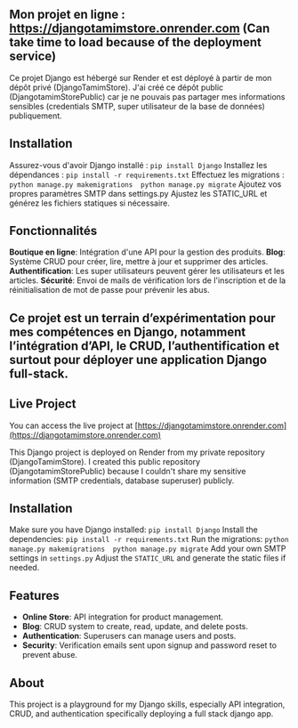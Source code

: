 ## Mon projet en ligne : https://djangotamimstore.onrender.com  (Can take time to load because of the deployment service)

Ce projet Django est hébergé sur Render et est déployé à partir de mon dépôt privé (DjangoTamimStore). J'ai créé ce dépôt public (DjangotamimStorePublic) car je ne pouvais pas partager mes informations sensibles (credentials SMTP, super utilisateur de la base de données) publiquement.

## Installation

Assurez-vous d'avoir Django installé : 
    ```
    pip install Django
    ```
Installez les dépendances :
    ```
    pip install -r requirements.txt
    ```
Effectuez les migrations :   
    ```
    python manage.py makemigrations 
    python manage.py migrate
    ```
Ajoutez vos propres paramètres SMTP dans settings.py
Ajustez les STATIC_URL et générez les fichiers statiques si nécessaire.

## Fonctionnalités

**Boutique en ligne**: Intégration d'une API pour la gestion des produits.
**Blog**: Système CRUD pour créer, lire, mettre à jour et supprimer des articles.
**Authentification**: Les super utilisateurs peuvent gérer les utilisateurs et les articles.
**Sécurité**: Envoi de mails de vérification lors de l'inscription et de la réinitialisation de mot de passe pour prévenir les abus.


## Ce projet est un terrain d’expérimentation pour mes compétences en Django, notamment l’intégration d’API, le CRUD, l’authentification et surtout pour déployer une application Django full-stack.







## Live Project

You can access the live project at [https://djangotamimstore.onrender.com](https://djangotamimstore.onrender.com)

This Django project is deployed on Render from my private repository (DjangoTamimStore). I created this public repository (DjangotamimStorePublic) because I couldn't share my sensitive information (SMTP credentials, database superuser) publicly.

## Installation

 Make sure you have Django installed: 
    ```
    pip install Django
    ```
 Install the dependencies: 
    ```
    pip install -r requirements.txt
    ```
 Run the migrations: 
    ```
    python manage.py makemigrations 
    python manage.py migrate
    ```
 Add your own SMTP settings in `settings.py`
 Adjust the `STATIC_URL` and generate the static files if needed.

## Features

- **Online Store**: API integration for product management.
- **Blog**: CRUD system to create, read, update, and delete posts.
- **Authentication**: Superusers can manage users and posts.
- **Security**: Verification emails sent upon signup and password reset to prevent abuse.

## About

This project is a playground for my Django skills, especially API integration, CRUD, and authentication specifically deploying a full stack django app.
